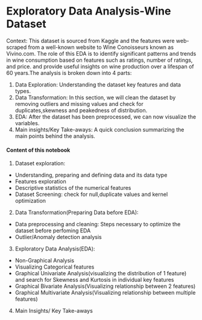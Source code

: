 # Exploratory Data Analysis-Wine Dataset

Context: This dataset is sourced from Kaggle and the features were web-scraped from a well-known website to Wine Conoisseurs known as Vivino.com.
The role of this EDA is to identify significant patterns and trends in wine consumption based on features such as ratings, number of ratings, and price. and provide useful insights on wine production over a lifespan of 60 years.The analysis is broken down into 4 parts:

1. Data Exploration: Understanding the dataset key features and data types.
2. Data Transformation: In this section, we will clean the dataset by removing outliers and missing values and check for duplicates,skewness and peakedness of distribution.
3. EDA: After the dataset has been preprocessed, we can now visualize the variables.
4. Main insights/Key Take-aways: A quick conclusion summarizing the main points behind the analysis.

#### Content of this notebook
1. Dataset exploration: 

- Understanding, preparing and defining data and its data type
- Features exploration
- Descriptive statistics of the numerical features
- Dataset Screening: check for null,duplicate values and kernel optimization


2. Data Transformation(Preparing Data before EDA): 
- Data preprocessing and cleaning: Steps necessary to optimize the dataset before perfoming EDA 
- Outlier/Anomaly detection analysis 

3. Exploratory Data Analysis(EDA): 
- Non-Graphical Analysis
- Visualizing Categorical features
- Graphical Univariate Analysis(visualizing the distribution of 1 feature) and search for Skewness and Kurtosis in individual key features
- Graphical Bivariate Analysis(Visualizing relationship between 2 features)
- Graphical Multivariate Analysis(Visualizing relationship between multiple features)

4. Main Insights/ Key Take-aways
